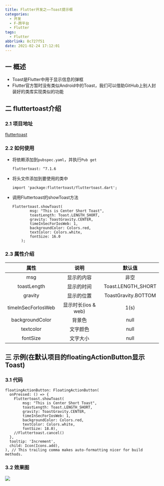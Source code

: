 ```yaml
---
title: Flutter开发之——Toast提示框
categories:
  - 开发
  - F-跨平台
  - Flutter
tags:
  - Flutter
abbrlink: 8c727f51
date: 2021-02-24 17:12:01
---
```

## 一 概述

* Toast是Flutter中用于显示信息的弹框
* Flutter官方暂时没有类似Android中的Toast，我们可以借助GitHub上别人封装好的类库实现类似的功能
<!--more-->

## 二 fluttertoast介绍

### 2.1 项目地址
[fluttertoast](https://pub.dartlang.org/packages/fluttertoast)

### 2.2 如何使用

* 将依赖添加到`pubspec.yaml`，并执行`Pub get`

  ```
  fluttertoast: ^7.1.6
  ```

* 将头文件添加到要使用的类中

  ```
  import 'package:fluttertoast/fluttertoast.dart';
  ```

* 调用Fluttertoast的showToast方法

  ```
  Fluttertoast.showToast(
          msg: "This is Center Short Toast",
          toastLength: Toast.LENGTH_SHORT,
          gravity: ToastGravity.CENTER,
          timeInSecForIosWeb: 1,
          backgroundColor: Colors.red,
          textColor: Colors.white,
          fontSize: 16.0
      );
  ```

### 2.3 属性介绍

|        属性        |        说明         |       默认值        |
| :----------------: | :-----------------: | :-----------------: |
|        msg         |     显示的内容      |        非空         |
|    toastLength     |     显示的时间      | Toast.LENGTH_SHORT  |
|      gravity       |     显示的位置      | ToastGravity.BOTTOM |
| timeInSecForIosWeb | 显示时长(ios & web) |        1(s)         |
|  backgroundColor   |       背景色        |        null         |
|     textcolor      |      文字颜色       |        null         |
|      fontSize      |      文字大小       |        null         |

## 三 示例(在默认项目的floatingActionButton显示Toast)

### 3.1 代码

```
floatingActionButton: FloatingActionButton(                             
  onPressed: () => {                                                    
    Fluttertoast.showToast(                                             
        msg: "This is Center Short Toast",                              
        toastLength: Toast.LENGTH_SHORT,                                
        gravity: ToastGravity.CENTER,                                   
        timeInSecForIosWeb: 1,                                          
        backgroundColor: Colors.red,                                    
        textColor: Colors.white,                                        
        fontSize: 18.0),                                                
    //Fluttertoast.cancel()                                             
  },                                                                    
  tooltip: 'Increment',                                                 
  child: Icon(Icons.add),                                               
), // This trailing comma makes auto-formatting nicer for build methods.
```

### 3.2 效果图
![][1]


[1]:https://fastly.jsdelivr.net/gh/PGzxc/CDN@master/blog-flutter/flutter-floatingactionbutton-toast.gif